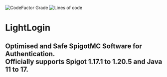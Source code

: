 ![CodeFactor Grade](https://img.shields.io/codefactor/grade/github/CMarco-Development/LightLogin)
![Lines of code](https://img.shields.io/tokei/lines/github/CMarco-Development/LightLogin)
<br>
# LightLogin
Optimised and Safe SpigotMC Software for Authentication. <br>
Officially supports Spigot 1.17.1 to 1.20.5 and Java 11 to 17.
---